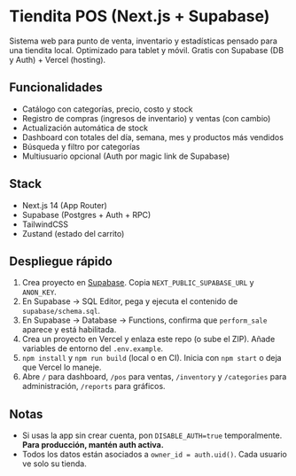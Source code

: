 # Tiendita POS (Next.js + Supabase)

Sistema web para punto de venta, inventario y estadísticas pensado para una tiendita local.
Optimizado para tablet y móvil. Gratis con Supabase (DB y Auth) + Vercel (hosting).

## Funcionalidades
- Catálogo con categorías, precio, costo y stock
- Registro de compras (ingresos de inventario) y ventas (con cambio)
- Actualización automática de stock
- Dashboard con totales del día, semana, mes y productos más vendidos
- Búsqueda y filtro por categorías
- Multiusuario opcional (Auth por magic link de Supabase)

## Stack
- Next.js 14 (App Router)
- Supabase (Postgres + Auth + RPC)
- TailwindCSS
- Zustand (estado del carrito)

## Despliegue rápido
1. Crea proyecto en [Supabase](https://supabase.com/). Copia `NEXT_PUBLIC_SUPABASE_URL` y `ANON_KEY`.
2. En Supabase -> SQL Editor, pega y ejecuta el contenido de `supabase/schema.sql`.
3. En Supabase -> Database -> Functions, confirma que `perform_sale` aparece y está habilitada.
4. Crea un proyecto en Vercel y enlaza este repo (o sube el ZIP). Añade variables de entorno del `.env.example`.
5. `npm install` y `npm run build` (local o en CI). Inicia con `npm start` o deja que Vercel lo maneje.
6. Abre `/` para dashboard, `/pos` para ventas, `/inventory` y `/categories` para administración, `/reports` para gráficos.

## Notas
- Si usas la app sin crear cuenta, pon `DISABLE_AUTH=true` temporalmente. **Para producción, mantén auth activa.**
- Todos los datos están asociados a `owner_id = auth.uid()`. Cada usuario ve solo su tienda.
